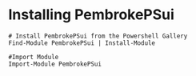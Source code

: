 # Installing PembrokePSui

    # Install PembrokePSui from the Powershell Gallery
    Find-Module PembrokePSui | Install-Module

    #Import Module
    Import-Module PembrokePSui
